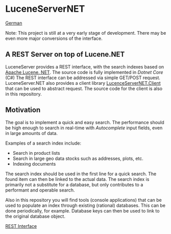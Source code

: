 # LuceneServerNET

[German](./doc/README_de.md)

Note: This project is still at a very early stage of development. There may be even more major conversions of the interface.

## A REST Server on top of Lucene.NET

LuceneServer provides a REST interface, with the search indexes based on [Apache Lucene. NET](https://github.com/apache/lucenenet).
The source code is fully implemented in *Dotnet Core* (C#) The REST interface can be addressed via simple GET/POST request.
LuceneServer.NET also provides a client library [LucenceServerNET.Client](https://www.nuget.org/packages/LuceneServerNET.Client/) that can be used to abstract request.
The source code for the client is also in this repository.

## Motivation

The goal is to implement a quick and easy search. The performance should be high enough to search in real-time with *Autocomplete* input fields, even in large amounts of data.

Examples of a search index include:

* Search in product lists
* Search in large geo data stocks such as addresses, plots, etc.
* Indexing documents

The search index should be used in the first line for a quick search. The found item can then be linked to the actual data. The search index is primarily not a substitute for a database,
but only contributes to a performant and operable search. 

Also in this repository you will find tools (console applications) that can be used to populate an index through existing (rational) databases. This can be done periodically, for example. Database keys can then be used to 
link to the original database object. 

[REST Interface](./doc/rest/interface_en.md)